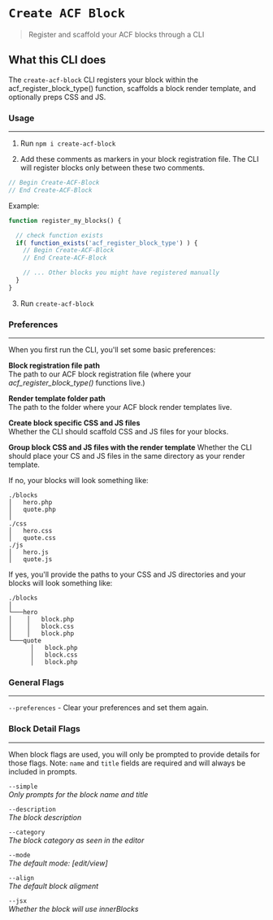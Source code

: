 # `Create ACF Block`

> Register and scaffold your ACF blocks through a CLI

## What this CLI does
The `create-acf-block` CLI registers your block within the acf_register_block_type() function, scaffolds a block render template, and optionally preps CSS and JS.

### Usage
---
1. Run `npm i create-acf-block`

2. Add these comments as markers in your block registration file. The CLI will register blocks only between these two comments.

``` php
// Begin Create-ACF-Block
// End Create-ACF-Block
```

Example:

``` php
function register_my_blocks() {

  // check function exists
  if( function_exists('acf_register_block_type') ) {
    // Begin Create-ACF-Block
    // End Create-ACF-Block

    // ... Other blocks you might have registered manually
  }
}
```

3. Run `create-acf-block`

### Preferences
---
When you first run the CLI, you'll set some basic preferences:

**Block registration file path**  
The path to our ACF block registration file (where your *acf_register_block_type()* functions live.)

**Render template folder path**  
The path to the folder where your ACF block render templates live.

**Create block specific CSS and JS files**  
Whether the CLI should scaffold CSS and JS files for your blocks.

**Group block CSS and JS files with the render template**
Whether the CLI should place your CS and JS files in the same directory as your render template.

If no, your blocks will look something like:
```
./blocks
│   hero.php
│   quote.php
│
./css
│   hero.css
│   quote.css
./js
│   hero.js
│   quote.js
```

If yes, you'll provide the paths to your CSS and JS directories and your blocks will look something like:

```
./blocks
│
└───hero
│    │   block.php
│    │   block.css
│    │   block.php
└───quote
      │   block.php
      │   block.css
      │   block.php
```

### General Flags
___
`--preferences` - Clear your preferences and set them again.


### Block Detail Flags 
___
When block flags are used, you will only be prompted to provide details for those flags.
Note: `name` and `title` fields are required and will always be included in prompts.

`--simple`  
*Only prompts for the block name and title*

`--description`  
*The block description*

`--category`  
*The block category as seen in the editor*

`--mode`  
*The default mode: [edit/view]*

`--align`  
*The default block aligment*

`--jsx`  
*Whether the block will use innerBlocks*  

